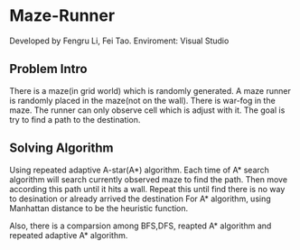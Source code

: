 # Maze-Runner
Developed by Fengru Li, Fei Tao.
Enviroment: Visual Studio

## Problem Intro
There is a maze(in grid world) which is randomly generated. A maze runner is randomly placed in the maze(not on the wall). There is war-fog in the maze. The runner can only observe cell which is adjust with it. The goal is try to find a path to the destination.

## Solving Algorithm
Using repeated adaptive A-star(A*) algorithm. Each time of A* search algorithm will search currently observed maze to find the path. Then move according this path until it hits a wall. Repeat this until find there is no way to desination or already arrived the destination
For A* algorithm, using Manhattan distance to be the heuristic function. 

Also, there is a comparsion among BFS,DFS, reapted A* algorithm and repeated adaptive A* algorithm.
